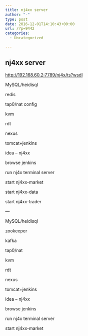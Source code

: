 ```yaml
---
title: nj4xx server
author: "-"
type: post
date: 2016-12-01T14:10:43+00:00
url: /?p=9442
categories:
  - Uncategorized

---
```

## nj4xx server
http://192.168.60.2:7789/nj4x/ts?wsdl

MySQL/heidisql
  
redis

tap0/nat config

kvm

rdt

nexus

tomcat+jenkins

idea – nj4xx

browse jenkins

run nj4x terminal server

start nj4xx-market
  
start nj4xx-data
  
start nj4xx-trader

—

MySQL/heidisql

zookeeper

kafka

tap0/nat

kvm

rdt

nexus

tomcat+jenkins

idea – nj4xx

browse jenkins

run nj4x terminal server

start nj4xx-market